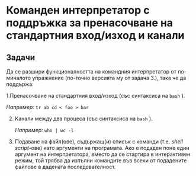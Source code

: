 # Команден интерпретатор с поддръжка за пренасочване на стандартния вход/изход и канали

## Задачи

Да се разшири функционалността на командния интерпретатор от по-миналото упражнение (по-точно версията му от задача 3.), така че да поддържа:

1.Пренасочване на стандартния вход/изход (със синтаксиса на `bash` ).

   *Например:* `tr ab cd < foo > bar` 

2. Kанали между два процеса (със синтаксиса на `bash` ).

   *Например:* `who | wc -l` 

3. Подаване на файл(ове), съдържащ(и) списък с команди (т.е. *shell script*-ове) като аргументи на програмата.  Ако е подаден поне един аргумент на интерпретатора, вместо да се стартира в интерактивен режим, той трябва да изпълни командите във всеки от подадените файлове в дадената последователност.

